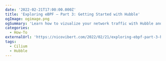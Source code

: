 ```yaml
---
date: '2022-02-21T17:00:00.000Z'
title: 'Exploring eBPF – Part 3: Getting Started with Hubble'
ogImage: ogimage.png
ogSummary: 'Learn how to vizualize your network traffic with Hubble and troubleshoot when things go wrong'
categories:
  - How-To
externalUrl: 'https://nicovibert.com/2022/02/21/exploring-ebpf-part-3-hubble/'
tags:
  - Cilium
  - Hubble
---
```

